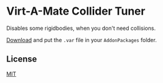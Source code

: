 # Virt-A-Mate Collider Tuner

Disables some rigidbodies, when you don't need collisions.

[Download](https://github.com/acidbubbles/vam-collider-tuner/releases) and put the `.var` file in your `AddonPackages` folder.

## License

[MIT](LICENSE.md)
